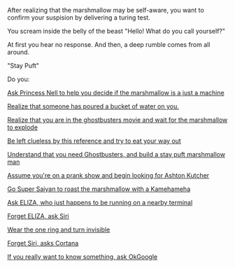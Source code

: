 After realizing that the marshmallow may be self-aware, you want to confirm your suspision by delivering a turing test. 

You scream inside the belly of the beast "Hello! What do you call yourself?"

At first you hear no response. And then, a deep rumble comes from all around. 

"Stay Puft" 

Do you:

[Ask Princess Nell to help you decide if the marshmallow is a just a machine](princessnell/princessnell.md)

[Realize that someone has poured a bucket of water on you.](bucket/water.md)

[Realize that you are in the ghostbusters movie and wait for the marshmallow to explode](ghostbusters/ghostbusters.md)

[Be left clueless by this reference and try to eat your way out](eat/eat.md)

[Understand that you need Ghostbusters, and build a stay puft marshmallow man](../staypuft/marshmallowman.md)

[Assume you're on a prank show and begin looking for Ashton Kutcher](prank/prank.md)

[Go Super Saiyan to roast the marshmallow with a Kamehameha](dragonball/dragonball.md)

[Ask ELIZA, who just happens to be running on a nearby terminal](eliza/ask_eliza.md)

[Forget ELIZA, ask Siri](siri/ask_siri.md)

[Wear the one ring and turn invisible](ring/one_ring.md)

[Forget Siri, asks Cortana](Cortana/ask_Cortana.md)

[If you really want to know something, ask OkGoogle](OkGoogle/ask_OkGoogle.md)

